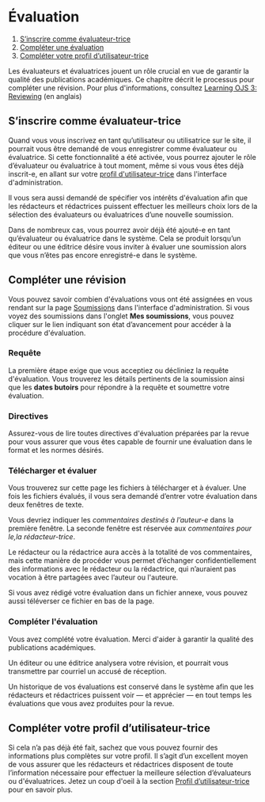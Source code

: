# Évaluation

1. [S’inscrire comme évaluateur-trice ](reviewing#sign-up)
1. [Compléter une évaluation](reviewing#complete-review)
1. [Compléter votre profil d’utilisateur-trice](reviewing#complete-user-profile)

Les évaluateurs et évaluatrices jouent un rôle crucial en vue de garantir la qualité des publications académiques. Ce chapitre décrit le processus pour compléter une révision. Pour plus d'informations, consultez [Learning OJS 3: Reviewing](https://docs.pkp.sfu.ca/learning-ojs/en/reviewing) (en anglais)

## <a name="sign-up"></a>S’inscrire comme évaluateur-trice 

Quand vous vous inscrivez en tant qu’utilisateur ou utilisatrice sur le site, il pourrait vous être demandé de vous enregistrer comme évaluateur ou évaluatrice. Si cette fonctionnalité a été activée, vous pourrez ajouter le rôle d’évaluateur ou évaluatrice à tout moment, même si vous vous êtes déjà inscrit-e, en allant sur votre [profil d'utilisateur-trice](user-profile) dans l'interface d'administration.

Il vous sera aussi demandé de spécifier vos intérêts d'évaluation afin que les rédacteurs et rédactrices puissent effectuer les meilleurs choix lors de la sélection des évaluateurs ou évaluatrices d’une nouvelle soumission.

Dans de nombreux cas, vous pourrez avoir déjà été ajouté-e en tant qu’évaluateur ou évaluatrice dans le système. Cela se produit lorsqu’un éditeur ou une éditrice désire vous inviter à évaluer une soumission alors que vous n’êtes pas encore enregistré-e dans le système.

## Compléter une révision

Vous pouvez savoir combien d'évaluations vous ont été assignées en vous rendant sur la page [Soumissions](submissions) dans l'interface d'administration. Si vous voyez des soumissions dans l'onglet **Mes soumissions**, vous pouvez cliquer sur le lien indiquant son état d’avancement pour accéder à la procédure d'évaluation.

### <a name="complete-review-request"></a>Requête

La première étape exige que vous acceptiez ou décliniez la requête d'évaluation. Vous trouverez les détails pertinents de la soumission ainsi que les **dates butoirs** pour répondre à la requête et soumettre votre évaluation.

### <a name="complete-review-guidelines"></a>Directives

Assurez-vous de lire toutes directives d'évaluation préparées par la revue pour vous assurer que vous êtes capable de fournir une évaluation dans le format et les normes désirés.

### <a name="complete-review-review"></a>Télécharger et évaluer

Vous trouverez sur cette page les fichiers à télécharger et à évaluer. Une fois les fichiers évalués, il vous sera demandé d’entrer votre évaluation dans deux fenêtres de texte. 

Vous devriez indiquer les *commentaires destinés à l’auteur-e* dans la première fenêtre. La seconde fenêtre est réservée aux *commentaires pour le,la rédacteur-trice*.

Le rédacteur ou la rédactrice aura accès à la totalité de vos commentaires, mais cette manière de procéder vous permet d’échanger confidentiellement des informations avec le rédacteur ou la rédactrice, qui n’auraient pas vocation à être partagées avec l’auteur ou l'auteure.

Si vous avez rédigé votre évaluation dans un fichier annexe, vous pouvez aussi téléverser ce fichier en bas de la page.

### <a name="complete-review-completion"></a>Compléter l'évaluation

Vous avez complété votre évaluation. Merci d'aider à garantir la qualité des publications académiques.

Un éditeur ou une éditrice analysera votre révision, et pourrait vous transmettre par courriel un accusé de réception.

Un historique de vos évaluations est conservé dans le système afin que les rédacteurs et rédactrices puissent voir — et apprécier — en tout temps les évaluations que vous avez produites pour la revue.

## <a name="complete-user-profile"></a>Compléter votre profil d’utilisateur-trice

Si cela n’a pas déjà été fait, sachez que vous pouvez fournir des informations plus complètes sur votre profil. Il s’agit d’un excellent moyen de vous assurer que les rédacteurs et rédactrices disposent de toute l’information nécessaire pour effectuer la meilleure sélection d’évaluateurs ou d'évaluatrices. Jetez un coup d'oeil à la section [Profil d’utilisateur-trice](user-profile) pour en savoir plus. 

